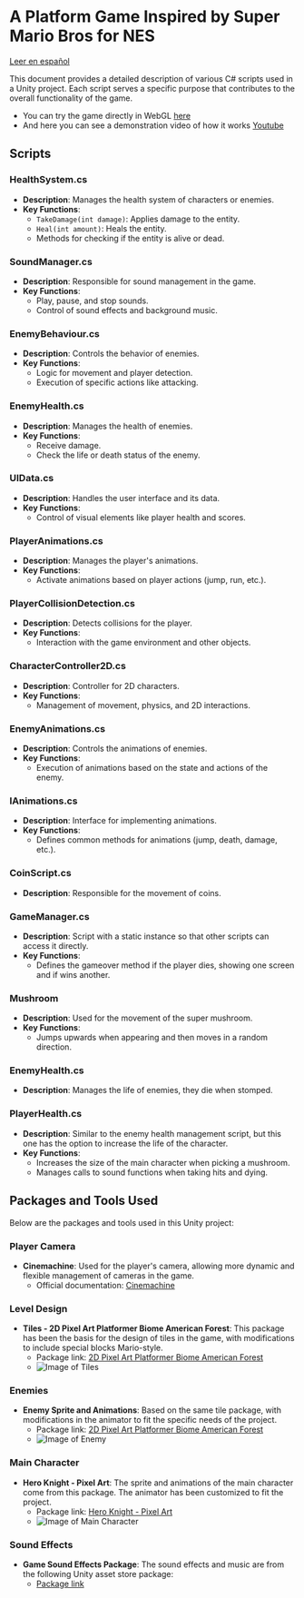 # A Platform Game Inspired by Super Mario Bros for NES
[Leer en español](./README_es.md)

This document provides a detailed description of various C# scripts used in a Unity project. Each script serves a specific purpose that contributes to the overall functionality of the game.
- You can try the game directly in WebGL [here](http://ethannavarro.site/juegos/unplataformas/index.html)
- And here you can see a demonstration video of how it works [Youtube](https://www.youtube.com/watch?v=GJe659JDDjU&t=1s)

## Scripts

### HealthSystem.cs
- **Description**: Manages the health system of characters or enemies.
- **Key Functions**:
  - `TakeDamage(int damage)`: Applies damage to the entity.
  - `Heal(int amount)`: Heals the entity.
  - Methods for checking if the entity is alive or dead.

### SoundManager.cs
- **Description**: Responsible for sound management in the game.
- **Key Functions**:
  - Play, pause, and stop sounds.
  - Control of sound effects and background music.

### EnemyBehaviour.cs
- **Description**: Controls the behavior of enemies.
- **Key Functions**:
  - Logic for movement and player detection.
  - Execution of specific actions like attacking.

### EnemyHealth.cs
- **Description**: Manages the health of enemies.
- **Key Functions**:
  - Receive damage.
  - Check the life or death status of the enemy.

### UIData.cs
- **Description**: Handles the user interface and its data.
- **Key Functions**:
  - Control of visual elements like player health and scores.

### PlayerAnimations.cs
- **Description**: Manages the player's animations.
- **Key Functions**:
  - Activate animations based on player actions (jump, run, etc.).

### PlayerCollisionDetection.cs
- **Description**: Detects collisions for the player.
- **Key Functions**:
  - Interaction with the game environment and other objects.

### CharacterController2D.cs
- **Description**: Controller for 2D characters.
- **Key Functions**:
  - Management of movement, physics, and 2D interactions.

### EnemyAnimations.cs
- **Description**: Controls the animations of enemies.
- **Key Functions**:
  - Execution of animations based on the state and actions of the enemy.

### IAnimations.cs
- **Description**: Interface for implementing animations.
- **Key Functions**:
  - Defines common methods for animations (jump, death, damage, etc.).

### CoinScript.cs
- **Description**: Responsible for the movement of coins.

### GameManager.cs
- **Description**: Script with a static instance so that other scripts can access it directly.
- **Key Functions**:
  - Defines the gameover method if the player dies, showing one screen and if wins another.

### Mushroom
- **Description**: Used for the movement of the super mushroom.
- **Key Functions**:
  - Jumps upwards when appearing and then moves in a random direction.

### EnemyHealth.cs
- **Description**: Manages the life of enemies, they die when stomped.

### PlayerHealth.cs
- **Description**: Similar to the enemy health management script, but this one has the option to increase the life of the character.
- **Key Functions**:
  - Increases the size of the main character when picking a mushroom.
  - Manages calls to sound functions when taking hits and dying.

## Packages and Tools Used

Below are the packages and tools used in this Unity project:

### Player Camera
- **Cinemachine**: Used for the player's camera, allowing more dynamic and flexible management of cameras in the game. 
  - Official documentation: [Cinemachine](https://docs.unity3d.com/Packages/com.unity.cinemachine@2.9/manual/index.html)

### Level Design
- **Tiles - 2D Pixel Art Platformer Biome American Forest**: This package has been the basis for the design of tiles in the game, with modifications to include special blocks Mario-style.
  - Package link: [2D Pixel Art Platformer Biome American Forest](https://assetstore.unity.com/packages/p/2d-pixel-art-platformer-biome-american-forest-255694)
  - ![Image of Tiles](https://assetstorev1-prd-cdn.unity3d.com/key-image/f7934ebb-d577-4a7d-8e81-62651e669484.webp)

### Enemies
- **Enemy Sprite and Animations**: Based on the same tile package, with modifications in the animator to fit the specific needs of the project.
  - Package link: [2D Pixel Art Platformer Biome American Forest](https://assetstore.unity.com/packages/p/2d-pixel-art-platformer-biome-american-forest-255694)
  - ![Image of Enemy](https://assetstorev1-prd-cdn.unity3d.com/key-image/8757df60-3816-4a96-b47a-710be9843d72.webp)

### Main Character
- **Hero Knight - Pixel Art**: The sprite and animations of the main character come from this package. The animator has been customized to fit the project.
  - Package link: [Hero Knight - Pixel Art](https://assetstore.unity.com/packages/2d/characters/hero-knight-pixel-art-165188)
  - ![Image of Main Character](https://assetstorev1-prd-cdn.unity3d.com/key-image/3fb94689-c52f-4e43-82af-a20f5524fecb.webp)

### Sound Effects
- **Game Sound Effects Package**: The sound effects and music are from the following Unity asset store package:
  - [Package link](https://assetstore.unity.com/packages/audio/sound-fx/cute-ui-interact-sound-effects-pack-239488)
